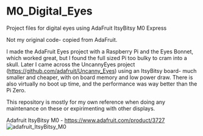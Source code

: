 # M0_Digital_Eyes
Project files for digital eyes using AdaFruit ItsyBitsy M0 Express

Not my original code- copied from AdaFruit.

I made the AdaFruit Eyes project with a Raspberry Pi and the Eyes Bonnet, which worked great, but I found the full sized Pi too bulky to cram into a skull. 
Later I came across the UncannyEyes project (https://github.com/adafruit/Uncanny_Eyes) using an ItsyBitsy board- much smaller and cheaper, with on board memory and low power draw. There is also virtually no boot up time, and the performance was way better than the Pi Zero. 

This repository is mostly for my own reference when doing any maintenance on these or expirimenting with other displays. 

Adafruit ItsyBitsy M0 - https://www.adafruit.com/product/3727
![adafruit_ItsyBitsy_M0](https://github.com/user-attachments/assets/c73cabf8-3e75-424f-a60c-52ac239142f0)
